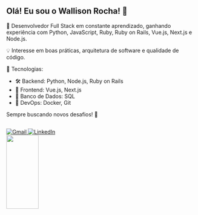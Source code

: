 ## Olá! Eu sou o Wallison Rocha! 👋

🚀 Desenvolvedor Full Stack em constante aprendizado, ganhando experiência com Python, JavaScript, Ruby, Ruby on Rails, Vue.js, Next.js e Node.js.

💡 Interesse em boas práticas, arquitetura de software e qualidade de código.

🔧 Tecnologias:
- 🛠️ Backend: Python, Node.js, Ruby on Rails
- 🎨 Frontend: Vue.js, Next.js
- 💾 Banco de Dados: SQL
- 🐳 DevOps: Docker, Git

Sempre buscando novos desafios! 🚀

  ##

 <div> 
  <a href="mailto:wallisonrocha99@gmail.com" target="_blank" rel="noopener noreferrer">
    <img src="https://img.shields.io/badge/Gmail-D14836?style=for-the-badge&logo=gmail&logoColor=white" alt="Gmail">
  </a>

  <a href="https://www.linkedin.com/in/wallisonrocha96/" target="_blank" rel="noopener noreferrer">
    <img src="https://img.shields.io/badge/-LinkedIn-%230077B5?style=for-the-badge&logo=linkedin&logoColor=white" alt="LinkedIn">
  </a>
</div>

<div align="left">
  <img width="41%" height="195px" src="https://github-readme-stats.vercel.app/api/top-langs/?username=WallisonR&layout=compact&hide_border=true&title_color=fb6f92&text_color=ffffff&bg_color=0d1117" />
 </div>
